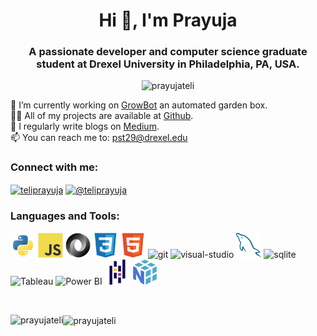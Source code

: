 <h1 align="center">Hi 👋, I'm Prayuja</h1>
<h3 align="center">A passionate developer and computer science graduate student at Drexel University in Philadelphia, PA, USA.</h3>
<p align="center"> <img src="https://komarev.com/ghpvc/?username=prayujateli&label=Profile%20views&color=0e75b6&style=flat" alt="prayujateli" /> </p>

🔭 I’m currently working on [GrowBot](https://prayujateli.github.io/GrowBot) an automated garden box. <br>
👨‍💻 All of my projects are available at [Github](https://github.com/PrayujaTeli?tab=repositories).<br>
📝 I regularly write blogs on [Medium](https://medium.com/@teliprayuja). <br>
📫 You can reach me to: [pst29@drexel.edu](pst29@drexel.edu)<br>

<h3 align="left">Connect with me:</h3>
<p align="left">
   <a href="https://linkedin.com/in/teliprayuja" target="_blank"><img align="center" src="https://raw.githubusercontent.com/rahuldkjain/github-profile-readme-generator/master/src/images/icons/Social/linked-in-alt.svg" alt="teliprayuja" height="30" width="40" /></a>
   <a href="https://medium.com/@teliprayuja" target="_blank"><img align="center" src="https://raw.githubusercontent.com/rahuldkjain/github-profile-readme-generator/master/src/images/icons/Social/medium.svg" alt="@teliprayuja" height="30" width="40" /></a>
</p>
<h3 align="left">Languages and Tools:</h3>
<p align="left"> 
   <img src="https://raw.githubusercontent.com/devicons/devicon/master/icons/python/python-original.svg" alt="python" width="40" height="40"/>
   <img src="https://raw.githubusercontent.com/devicons/devicon/master/icons/javascript/javascript-original.svg" alt="javascript" width="40" height="40"/>
   <img src="https://raw.githubusercontent.com/devicons/devicon/master/icons/json/json-original.svg" alt="json" width="40" height="40"/>
   <img src="https://raw.githubusercontent.com/devicons/devicon/master/icons/css3/css3-original.svg" alt="css" width="40" height="40"/>
   <img src="https://raw.githubusercontent.com/devicons/devicon/master/icons/html5/html5-original.svg" alt="html" width="40" height="40"/>
   <img src="https://www.vectorlogo.zone/logos/git-scm/git-scm-icon.svg" alt="git" width="40" height="40"/>
   <img src="https://upload.wikimedia.org/wikipedia/commons/9/9a/Visual_Studio_Code_1.35_icon.svg" alt="visual-studio" width="40" height="40"/>
   <img src="https://raw.githubusercontent.com/devicons/devicon/master/icons/mysql/mysql-original.svg" alt="mysql" width="40" height="40"/>
   <img src="https://www.vectorlogo.zone/logos/sqlite/sqlite-icon.svg" alt="sqlite" width="40" height="40"/>
  <img src="https://upload.wikimedia.org/wikipedia/commons/9/93/Tableau_Logo.png" alt="Tableau" width="40" height="40"/>
<img src="https://img.icons8.com/color/452/power-bi.png" alt="Power BI" width="40" height="40"/>
<img src="https://raw.githubusercontent.com/devicons/devicon/master/icons/pandas/pandas-original.svg" alt="Pandas" width="40" height="40"/>
<img src="https://raw.githubusercontent.com/devicons/devicon/master/icons/numpy/numpy-original.svg" alt="NumPy" width="40" height="40"/>
</p>
<br>
<p><img align="left" src="https://github-readme-stats.vercel.app/api/top-langs?username=prayujateli&show_icons=true&locale=en&layout=compact" alt="prayujateli" /></p>
<p><img align="center" src="https://github-readme-streak-stats.herokuapp.com/?user=prayujateli&" alt="prayujateli" /></p>
